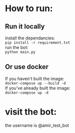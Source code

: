 # How to run:
## Run it locally
install the dependancies:  
`pip install -r requirement.txt`  
run the bot:  
`python main.py`  
## Or use docker
If you haven't built the image:  
`docker-compose up --build -d`  
If you've already built the image:  
`docker-compose up -d`  
# visit the bot:
the username is @amir_test_bot
